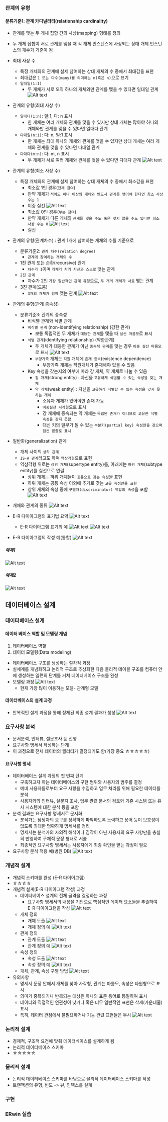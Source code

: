### 관계의 유형
#### 분류기준1: 관계 카디널리티(relationship cardinality)
- 관계를 맺는 두 개체 집합 간의 사상(mapping) 형태를 정의
- 두 개체 집합이 서로 관계를 맺을 때 각 개체 인스턴스에 사상되는 상대 개체 인스턴스의 개수가
기준이 됨
- 최대 사상 수
    - 특정 개체와의 관계에 실제 참여하는 상대 개체의 수 중에서 최대값을 표현
    - 최대값은 `1 또는 다수(many)를 의미하는 m(혹은 n)`으로 표기
    - `일대일(1:1)`
        - 두 개체가 서로 오직 하나의 개체와만 관계를 맺을 수 있다면 일대일 관계
        ![Alt text](image-164.png)
- 관계의 유형(최대 사상 수)
    - `일대다(1:n)`: 일:1, 다: n 표시
        - 한 개체는 여러 개체와 관계를 맺을 수 있지만 상대 개체는 많아야
        하나의 개체와만 관계를 맺을 수 있다면 일대다 관계
    - `다대일(n:1)`: 다: n, 일:1 표시
        - 한 개체는 최대 하나의 개체와 관계를 맺을 수 있지만 상대 개체는
        여러 개체와 관계를 맺을 수 있다면 다대일 관계
    - `다대다(m:n)`: 다: m, n 표시
        - 두 개체가 서로 여러 개체와 관계를 맺을 수 있다면 다대다 관계
    ![Alt text](image-165.png)
- 관계의 유형(최소 사상 수)
    - 특정 개체와의 관계에 실제 참여하는 상대 개체의 수 중에서 최소값을 표현
        - 최소값 1인 경우(`전체 참여`)
        - 만약 개체가 `적어도 하나 이상의 개체와 반드시 관계를 맺어야 한다면 최소 사상 수는 1`
        - 이중 실선
        ![Alt text](image-166.png)
        - 최소값 0인 경우(`부분 참여`)
        - 만약 개체가 다른 개체와 `관계를 맺을 수도 혹은 맺지 않을 수도 있다면 최소 사상 수는 0`
        ![Alt text](image-167.png)
        - 실선
- 관계의 유형(관계차수) : 관계 1개에 참여하는 개체의 수를 기준으로
    - 분류기준2: `관계 차수(relation degree)`
        - `관계에 참여하는 개체의 수`
    - 1진 관계 또는 순환(recursive) 관계
        - `차수가 1`이며 `개체가 자기 자신과 스스로` 맺는 관계
    - `2진 관계`
        - 차수가 2인 `가장 일반적인 관계 유형`으로, `두 개의 개체가 서로` 맺는 관계
    - 3진 관계(드뭄)
        - `3개의 개체가 함께` 맺는 관계
    ![Alt text](image-168.png)
- 관계의 유형(관계 종속성)
    - 분류기준3: 관계의 종속성
        - 비식별 관계와 식별 관계
        - `비식별 관계` (non-identifying relationship) (강한 관계)
            - 보통 독립적인 두 개체가 `대등한 관계`를 맺을 때 `실선 마름모`로 표시
        - `식별 관계`(identifying relationship) (약한관계)
            - 두 개체가 대등한 관계가 아닌 `종속적 관계`를 맺는 경우 `이중 실선 마름모`로 표시
            ![Alt text](image-169.png)
            - `부양가족` 개체는 `직원` 개체에 `존재 종속`(existence dependence)
                - 부양가족 개체는 직원개체가 존재해야 있을 수 있음
        - Key 속성을 갖는지의 여부에 따라 강 개체, 약 개체로 나눌 수 있음
            - `강 개체`(strong entity) : 자신을 `고유하게 식별할 수 있는 속성을 갖는 개체`
            - `약 개체`(weak entity) : 자신을 `고유하게 식별할 수 있는 속성을 갖지 못하는 개체`
                - 소유자 개체가 있어야만 존재 가능
                - `이중실선 사각형`으로 표시
                - 강 개체에 종속되는 약 개체는 `독립된 존재가 아니므로 고유한 식별 속성을 갖지 못함`
                - 대신 키의 일부가 될 수 있는 `부분키(partial key) 속성만을 갖으며 점선 밑줄로 표시`
- 일반화(generalization) 관계
    - 개체 사이의 `상하 관계`
    - `IS-A 관계`라고도 하며 `역삼각형`으로 표현
    - 역삼각형 위로는 `상위 개체`(supertype entity)를, 아래에는 `하위 개체`(subtype entity)를 실선으로 연결
        - 상위 개체는 하위 개체들이 `공통으로 갖는 속성`을 표현
        - 하위 개체는 공통 속성 이외에 추가로 갖는 `고유 속성만을 표현`
        - 상위 개체의 속성 중에 `구별자(discriminator) 역할의 속성`을 포함
        ![Alt text](image-170.png)
- 개체와 관계의 종류
    ![Alt text](image-171.png)

- E-R 다이아그램의 표기법 요약
    ![Alt text](image-172.png)
    - E-R 다이아그램 표기의 예
    ![Alt text](image-173.png)
    ![Alt text](image-174.png)
- E-R 다이아그램의 작성 예(통합)
![Alt text](image-175.png)

##### 예제1
![Alt text](image-178.png)

##### 예제2
![Alt text](image-181.png)

## 데이터베이스 설계

### 데이터베이스 설계
#### 데이터 베이스 역할 및 모델링 개념
1. 데이터베이스 역할
2. 데이터 모델링(Data modeling)
- 데이터베이스 구조를 생성하는 절차적 과정
- 실세계를 개념화하고 논리적 구조로 추상화한 다음 물리적 테이블 구조를 컴퓨터 안에 생성하는 일련의 단계를 거쳐 데이터베이스 구조를 완성
- 모델링 과정
    ![Alt text](image-183.png)
    - 현재 가장 많이 이용하는 모델- 관계형 모델
    
#### 데이터베이스의 설계 과정
- 반복적인 설계 과정을 통해 정제된 최종 설계 결과가 생성
![Alt text](image-184.png)

### 요구사항 분석
- 문서분석, 인터뷰, 설문조사 등 진행
- 요구사항 명세서 작성하는 단계
- 이 과정으로 전체 데이터의 퀄리티가 결정되기도 함(가장 중요 ☆☆☆☆☆)
#### 요구사항 명세
- 데이터베이스 설계 과정의 첫 번째 단계
    - 구축하고자 하는 데이터베이스의 구현 범위와 사용자의 범주를 결정
    - 예비 사용자들로부터 요구 사항을 수집하고 업무 처리를 위해 필요한 데이터를 분석
    - 사용자와의 인터뷰, 설문지 조사, 업무 관련 문서의 검토와 기존 시스템 또는 유사 시스템에 대한     분석 등을 포함
- 분석 결과는 요구사항 명세서로 문서화
    - 분석가는 담당자의 요구를 정확하게 파악하도록 노력하고 용어 등이 모호성이 없도록 최대한 명확하게 명세서를 정리
    - 명세서는 분석가의 자의적 해석이나 짐작이 아닌 사용자의 요구 사항만을 충실히 반영하여 구체적 문장 형태로 서술
    - 최종적인 요구사항 명세서는 사용자에게 최종 확인을 받는 과정이 필요
- 요구사항 분석 적용 예(병원 DB)
![Alt text](image-185.png)
### 개념적 설계
- 개념적 스키마를 완성 (E-R 다이어그램)
- ☆☆☆☆
- 개념적 설계(E-R 다이아그램 작성) 과정
    - 데이터베이스 설계의 전체 골격을 결정하는 과정
        - 요구사항 명세서의 내용을 기반으로 핵심적인 데이터 요소들을 추출하여 E-R 다이아그램을 작성
        ![Alt text](image-186.png)
    - 개체 정의
        - 개체 도출
        ![Alt text](image-187.png)
        - 개체 정의 예
        ![Alt text](image-188.png)
    - 관계 정의
        - 관계 도출
        ![Alt text](image-189.png)
        - 관계 정의 예
        ![Alt text](image-190.png)
    - 속성 정의
        - 속성 도출
        ![Alt text](image-191.png)
        - 속성 정의 예
        ![Alt text](image-192.png)
    - 개체, 관계, 속성 구별 방법
    ![Alt text](image-193.png)
- 유의사항
    - 명세서 문장 안에서 개체를 찾아 사각형, 관계는 마름모, 속성은 타원형으로 표시
    - 의미가 중복되거나 반복되는 대상은 하나의 표준 용어로 통일하여 표시
    - 데이터와 직접적인 연관성이 낮거나 혹은 너무 일반적인 표현은 삭제(가운데줄) 표시
    - 특히, 데이터 관점에서 불필요하거나 기능 관련 표현들은 무시
    ![Alt text](image-194.png)
    
### 논리적 설계
- 경제적, 구조적 요건에 맞춰 데이터베이스를 설계하게 됨
- 논리적 데이터베이스 스키마
- ☆☆☆☆☆
### 물리적 설계
- 논리적 데이터베이스 스키마를 바탕으로 물리적 데이터베이스 스키마를 작성
- 트랜잭션의 유형, 빈도 -> 뷰, 인덱스를 설계
### 구현
### ERwin 실습